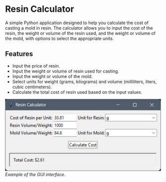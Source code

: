 # Resin Calculator

A simple Python application designed to help you calculate the cost of casting a mold in resin. The calculator allows you to input the cost of the resin, the weight or volume of the resin used, and the weight or volume of the mold, with options to select the appropriate units.

## Features

- Input the price of resin.
- Input the weight or volume of resin used for casting.
- Input the weight or volume of the mold.
- Select units for weight (grams, kilograms) and volume (milliliters, liters, cubic centimeters).
- Calculate the total cost of resin used based on the input values.

![Resin Calculator](./images/screenshot.png)  
*Example of the GUI interface.*
